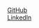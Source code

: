 [GitHub](https://github.com/P-Bharti20) <br />
[Linkedln](https://www.linkedin.com/in/priyanka-bhartii/)

